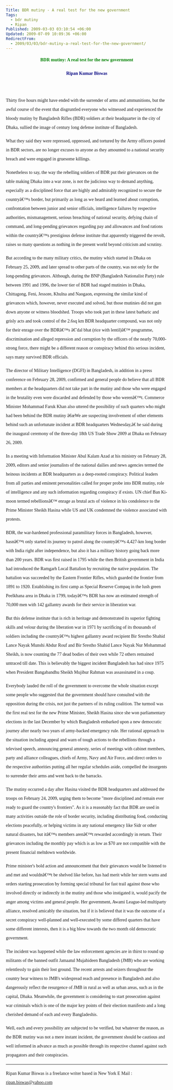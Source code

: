 ```yaml
---
Title: BDR mutiny - A real test for the new government
Tags:
  - bdr mutiny
  - Ripan
Published: 2009-03-03 03:10:54 +06:00
Updated: 2009-07-09 10:09:36 +06:00
RedirectFrom:
  - 2009/03/03/bdr-mutiny-a-real-test-for-the-new-government/
---
```


<p style="line-height: 200%;" align="center"><strong><span style="color: #008000; font-family: Verdana;">BDR mutiny: A real test for the new government </span></strong></p>
<p style="line-height: 200%;" align="center"><strong><span style="color: #000080; font-family: Verdana;">Ripan Kumar Biswas</span></strong></p>
<p style="line-height: 200%;"> </p>
<p style="line-height: 200%;"><span style="font-family: Verdana;">Thirty five hours might have ended with the surrender of arms and ammunitions, but the awful course of the event that disgruntled everyone who witnessed and experienced the bloody mutiny by Bangladesh Rifles (BDR) soldiers at their headquarter in the city of Dhaka, sullied the image of century long defense institute of Bangladesh. </span></p>
<p style="line-height: 200%;"><span style="font-family: Verdana;">What they said they were repressed, oppressed, and tortured by the Army officers posted in BDR sectors, are no longer excuses to anyone as they amounted to a national security breach and were engaged in gruesome killings. </span></p>
<p style="line-height: 200%;"><span style="font-family: Verdana;">Nonetheless to say, the way the rebelling soldiers of BDR put their grievances on the table making Dhaka into a war zone, is not the judicious way to demand anything, especially as a disciplined force that are highly and admirably recognized to secure the countryâ€™s border, but primarily as long as we heard and learned about corruption, confrontation between junior and senior officials, intelligence failures by respective authorities, mismanagement, serious breaching of national security, defying chain of command, and long-pending grievances regarding pay and allowances and food rations within the countryâ€™s prestigious defense institute that apparently triggered the revolt, raises so many questions as nothing in the present world beyond criticism and scrutiny. </span></p>
<p style="line-height: 200%;"><span style="font-family: Verdana;">But according to the many military critics, the mutiny which started in Dhaka on February 25, 2009, and later spread to other parts of the country, was not only for the long-pending grievances. Although, during the BNP (Bangladesh Nationalist Party) rule between 1991 and 1996, the lower tier of BDR had staged mutinies in Dhaka, Chittagong, Feni, Jessore, Khulna and Naogaon, expressing the similar kind of grievances which, however, never executed and solved, but those mutinies did not gun down anyone or witness bloodshed. Troops who took part in these latest barbaric and grisly acts and took control of the 2.6sq km BDR headquarter compound, was not only for their enrage over the BDRâ€™s â€˜dal bhat (rice with lentil)â€™ programme, discrimination and alleged repression and corruption by the officers of the nearly 70,000-strong force, there might be a different reason or conspiracy behind this serious incident, says many survived BDR officials. </span></p>
<p style="line-height: 200%;"><span style="font-family: Verdana;">The director of Military Intelligence (DGFI) in Bangladesh, in addition in a press conference on February 28, 2009, confirmed and general people do believe that all BDR members at the headquarters did not take part in the mutiny and those who were engaged in the brutality even were discarded and defended by those who werenâ€™t. Commerce Minister Mohammad Faruk Khan also uttered the possibility of such quarters who might had been behind the BDR mutiny â€œWe are suspecting involvement of other elements behind such an unfortunate incident at BDR headquarters Wednesday,â€ he said during the inaugural ceremony of the three-day 18th US Trade Show 2009 at Dhaka on February 26, 2009. </span></p>
<p style="line-height: 200%;"><span style="font-family: Verdana;">In a meeting with Information Minister Abul Kalam Azad at his ministry on February 28, 2009, editors and senior journalists of the national dailies and news agencies termed the heinous incidents at BDR headquarters as a deep-rooted conspiracy. Political leaders from all parties and eminent personalities called for proper probe into BDR mutiny, role of intelligence and any such information regarding conspiracy if exists. UN chief Ban Ki-moon termed rebellionsâ€™ enrage as brutal acts of violence in his condolence to the Prime Minister Sheikh Hasina while US and UK condemned the violence associated with protests. </span></p>
<p style="line-height: 200%;"><span style="font-family: Verdana;">BDR, the war-hardened professional paramilitary forces in Bangladesh, however, hasnâ€™t only started its journey to patrol along the countryâ€™s 4,427-km long border with India right after independence, but also it has a military history going back more than 200 years. BDR was first raised in 1795 while the then British government in India had introduced the Ramgarh Local Battalion by recruiting the native population. The battalion was succeeded by the Eastern Frontier Rifles, which guarded the frontier from 1891 to 1920. Establishing its first camp as Special Reserve Compaq in the lush green Peelkhana area in Dhaka in 1799, todayâ€™s BDR has now an estimated strength of 70,000 men with 142 gallantry awards for their service in liberation war. </span></p>
<p style="line-height: 200%;"><span style="font-family: Verdana;">But this defense institute that is rich in heritage and demonstrated its superior fighting skills and velour during the liberation war in 1971 by sacrificing of its thousands of soldiers including the countryâ€™s highest gallantry award recipient Bir Srestho Shahid Lance Nayak Munshi Abdur Rouf and Bir Srestho Shahid Lance Nayak Nur Mohammad Sheikh, is now counting the 77 dead bodies of their own while 72 others remained untraced till date. This is believably the biggest incident Bangladesh has had since 1975 when President Bangabandhu Sheikh Mujibur Rahman was assassinated in a coup. </span></p>
<p style="line-height: 200%;"><span style="font-family: Verdana;">Everybody lauded the roll of the government to overcome the whole situation except some people who suggested that the government should have consulted with the opposition during the crisis, not just the partners of its ruling coalition. The turmoil was the first real test for the new Prime Minister, Sheikh Hasina since she won parliamentary elections in the last December by which Bangladesh embarked upon a new democratic journey after nearly two years of army-backed emergency rule. Her rational approach to the situation including appeal and warn of tough actions to the rebellions through a televised speech, announcing general amnesty, series of meetings with cabinet members, party and alliance colleagues, chiefs of Army, Navy and Air Force, and direct orders to the respective authorities putting all her regular schedules aside, compelled the insurgents to surrender their arms and went back to the barracks. </span></p>
<p style="line-height: 200%;"><span style="font-family: Verdana;">The mutiny occurred a day after Hasina visited the BDR headquarters and addressed the troops on February 24, 2009, urging them to become "more disciplined and remain ever ready to guard the country's frontiers". As it is a reasonably fact that BDR are used in many activities outside the role of border security, including distributing food, conducting elections peacefully, or helping victims in any national emergency like Sidr or other natural disasters, but itâ€™s members arenâ€™t rewarded accordingly in return. Their grievances including the monthly pay which is as low as $70 are not compatible with the present financial meltdown worldwide. </span></p>
<p style="line-height: 200%;"><span style="font-family: Verdana;">Prime minister's bold action and announcement that their grievances would be listened to and met and wouldnâ€™t be shelved like before, has had merit while her stern warns and orders starting prosecution by forming special tribunal for fast trail against those who involved directly or indirectly in the mutiny and those who instigated it, would pacify the anger among victims and general people. Her government, Awami League-led multiparty alliance, resolved amicably the situation, but if it is believed that it was the outcome of a secret conspiracy well-planned and well-executed by some differed quarters that have some different interests, then it is a big blow towards the two month old democratic government. </span></p>
<p style="line-height: 200%;"><span style="font-family: Verdana;">The incident was happened while the law enforcement agencies are in thirst to round up militants of the banned outfit Jamaatul Mujahideen Bangladesh (JMB) who are working relentlessly to gain their lost ground. The recent arrests and seizers throughout the country bear witness to JMB's widespread reach and presence in Bangladesh and also dangerously reflect the resurgence of JMB in rural as well as urban areas, such as in the capital, Dhaka. Meanwhile, the government is considering to start prosecution against war criminals which is one of the major key points of their election manifesto and a long cherished demand of each and every Bangladeshis. </span></p>
<p style="line-height: 200%;"><span style="font-family: Verdana;">Well, each and every possibility are subjected to be verified, but whatever the reason, as the BDR mutiny was not a mere instant incident, the government should be cautious and well informed in advance as much as possible through its respective channel against such propagators and their conspiracies. </span></p>

<hr />
<p style="line-height: 200%;"><span style="font-family: Verdana;">Ripan Kumar Biswas is a freelance writer based in New York E Mail : <a href="mailto:ripan.biswas@yahoo.com">ripan.biswas@yahoo.com</a> </span></p>
<p style="line-height: 200%;"> </p>
